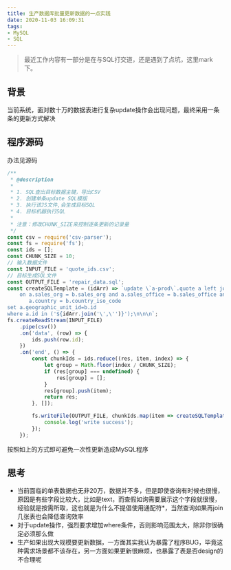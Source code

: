```yaml
---
title: 生产数据库批量更新数据的一点实践
date: 2020-11-03 16:09:31
tags:
- MySQL
- SQL
---
```


> 最近工作内容有一部分是在与SQL打交道，还是遇到了点坑，这里mark下。
> 

## 背景
 当前系统，面对数十万的数据表进行复杂update操作会出现问题，最终采用一条条的更新方式解决

## 程序源码

办法见源码

```javascript
/**
 * @description
 *
 * 1. SQL查出目标数据主键，导出CSV
 * 2. 创建单条update SQL模版
 * 3. 执行该JS文件,会生成目标SQL
 * 4. 目标机器执行SQL
 *
 * 注意：修改CHUNK_SIZE来控制逐条更新的记录量
 */
const csv = require('csv-parser');
const fs = require('fs');
const ids = [];
const CHUNK_SIZE = 10;
// 输入数据文件
const INPUT_FILE = 'quote_ids.csv';
// 目标生成SQL文件
const OUTPUT_FILE = 'repair_data.sql';
const createSQLTemplate = (idArr) => `update \`a-prod\`.quote a left join \`b-prod\`.geographic_unit b
    on a.sales_org = b.sales_org and a.sales_office = b.sales_office and a.business_unit = b.business_unit and
       a.country = b.country_iso_code
set a.geographic_unit_id=b.id
where a.id in ('${idArr.join('\',\'')}');\n\n\n`;
fs.createReadStream(INPUT_FILE)
    .pipe(csv())
    .on('data', (row) => {
        ids.push(row.id);
    })
    .on('end', () => {
        const chunkIds = ids.reduce((res, item, index) => {
            let group = Math.floor(index / CHUNK_SIZE);
            if (res[group] === undefined) {
                res[group] = [];
            }
            res[group].push(item);
            return res;
        }, []);

        fs.writeFile(OUTPUT_FILE, chunkIds.map(item => createSQLTemplate(item)).join(''), () => {
            console.log('write success');
        });
    });

```

按照如上的方式即可避免一次性更新造成MySQL程序

## 思考

- 当前面临的单表数据也无非20万，数据并不多，但是即使查询有时候也很慢，原因是有些字段比较大，比如是text，而查假如询需要展示这个字段就很慢，经验就是按需所取，这也就是为什么不提倡使用通配符*，当然查询如果再join几张表也会降低查询效率
- 对于update操作，强烈要求增加where条件，否则影响范围太大，除非你很确定必须那么做
- 生产如果出现大规模要更新数据，一方面其实我认为暴露了程序BUG，毕竟这种需求场景都不该存在，另一方面如果更新很麻烦，也暴露了表是否design的不合理呢
